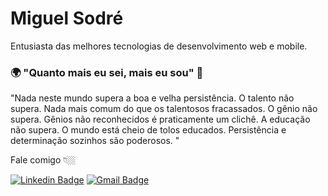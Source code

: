 # Miguel Sodré

  
Entusiasta das melhores tecnologias de desenvolvimento web e mobile.


### 🌍  "Quanto mais eu sei, mais eu sou"  🧠

  
"Nada neste mundo supera a boa e velha persistência. O talento não supera. Nada mais comum do que os talentosos fracassados. O gênio não supera. Gênios não reconhecidos é praticamente um clichê. A educação não supera. O mundo está cheio de tolos educados. Persistência e determinação sozinhos são poderosos. "

Fale comigo 👇🏼

[![Linkedin Badge](https://img.shields.io/badge/-Miguel%20Sodré-6633cc?style=flat-square&logo=Linkedin&logoColor=white&link=https://www.linkedin.com/in/miguel-sodré-36485a1a2/)](https://www.linkedin.com/in/miguel-sodré-36485a1a2/) [![Gmail Badge](https://img.shields.io/badge/-miguelsodre007@gmail.com-6633cc?style=flat-square&logo=Gmail&logoColor=white&link=mailto:miguel.sodre.007@gmail.com)](mailto:miguel.sodre.007@gmail.com)

